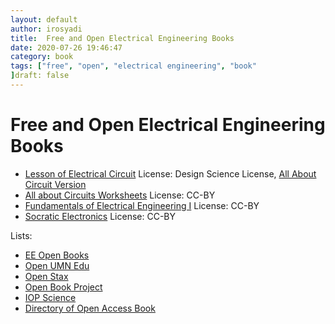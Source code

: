 ```yaml
---
layout: default
author: irosyadi
title:  Free and Open Electrical Engineering Books
date: 2020-07-26 19:46:47
category: book
tags: ["free", "open", "electrical engineering", "book"
]draft: false
---
```


# Free and Open Electrical Engineering Books

- [Lesson of Electrical Circuit](https://www.ibiblio.org/kuphaldt/electricCircuits/) License: Design Science License, [All About Circuit Version](https://www.allaboutcircuits.com/textbook/)
- [All about Circuits Worksheets](https://www.allaboutcircuits.com/worksheets/) License: CC-BY
- [Fundamentals of Electrical Engineering I](https://open.umn.edu/opentextbooks/textbooks/fundamentals-of-electrical-engineering-1) License: CC-BY
- [Socratic Electronics](https://www.ibiblio.org/kuphaldt/socratic/index.html) License: CC-BY


Lists:
- [EE Open Books](https://opentextbc.ca/oerdiscipline/chapter/electrical-engineering/)
- [Open UMN Edu](https://open.umn.edu/opentextbooks/subjects/electrical)
- [Open Stax](https://cnx.org/browse)
- [Open Book Project](https://www.openbookproject.net/books/)
- [IOP Science](https://iopscience.iop.org/bookList/10/1)
- [Directory of Open Access Book](https://www.doabooks.org/doab?uiLanguage=en)
